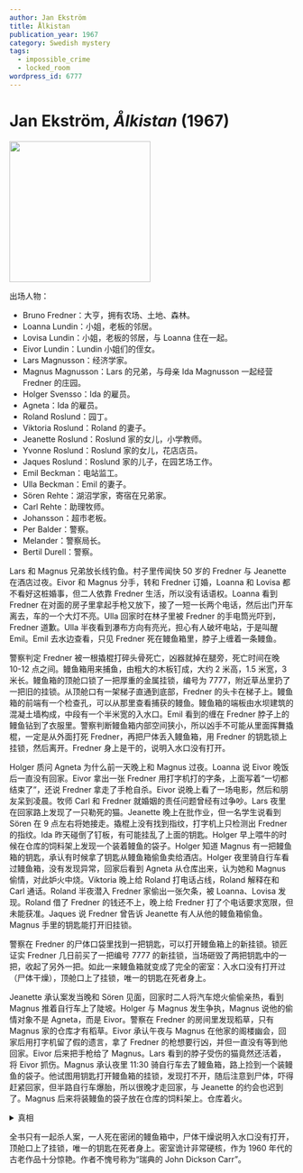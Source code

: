 ```yaml
---
author: Jan Ekström
title: Ålkistan
publication_year: 1967
category: Swedish mystery
tags:
  - impossible_crime
  - locked_room
wordpress_id: 6777
---
```


# Jan Ekström, <i>Ålkistan</i> (1967)

<img src=images/1967_cover.jpg width=250/>

出场人物：
* Bruno Fredner：大亨，拥有农场、土地、森林。
* Loanna Lundin：小姐，老板的邻居。
* Lovisa Lundin：小姐，老板的邻居，与 Loanna 住在一起。
* Eivor Lundin：Lundin 小姐们的侄女。
* Lars Magnusson：经济学家。
* Magnus Magnusson：Lars 的兄弟，与母亲 Ida Magnusson 一起经营 Fredner 的庄园。
* Holger Svensso：Ida 的雇员。
* Agneta：Ida 的雇员。
* Roland Roslund：园丁。
* Viktoria Roslund：Roland 的妻子。
* Jeanette Roslund：Roslund 家的女儿，小学教师。
* Yvonne Roslund：Roslund 家的女儿，花店店员。
* Jaques Roslund：Roslund 家的儿子，在园艺场工作。
* Emil Beckman：电站监工。
* Ulla Beckman：Emil 的妻子。
* Sören Rehte：湖沼学家，寄宿在兄弟家。
* Carl Rehte：助理牧师。
* Johansson：超市老板。
* Per Balder：警察。
* Melander：警察局长。
* Bertil Durell：警察。

Lars 和 Magnus 兄弟放长线钓鱼。村子里传闻快 50 岁的 Fredner 与 Jeanette 在酒店过夜。Eivor 和 Magnus 分手，转和 Fredner 订婚，Loanna 和 Lovisa 都不看好这桩婚事，但二人依靠 Fredner 生活，所以没有话语权。Loanna 看到 Fredner 在对面的房子里拿起手枪又放下，接了一短一长两个电话，然后出门开车离去，车的一个大灯不亮。Ulla 回家时在林子里被 Fredner 的手电筒光吓到，Fredner 道歉。Ulla 半夜看到瀑布方向有亮光，担心有人破坏电站，于是叫醒 Emil。Emil 去水边查看，只见 Fredner 死在鳗鱼箱里，脖子上缠着一条鳗鱼。

警察判定 Fredner 被一根撬棍打碎头骨死亡，凶器就掉在腿旁，死亡时间在晚 10-12 点之间。鳗鱼箱用来捕鱼，由粗大的木板钉成，大约 2 米高，1.5 米宽，3 米长。鳗鱼箱的顶舱口锁了一把厚重的金属挂锁，编号为 7777，附近草丛里扔了一把旧的挂锁。从顶舱口有一架梯子直通到底部，Fredner 的头卡在梯子上。鳗鱼箱的前端有一个检查孔，可以从那里查看捕获的鳗鱼。鳗鱼箱的端板由水坝建筑的混凝土墙构成，中段有一个半米宽的入水口。Emil 看到的缠在 Fredner 脖子上的鳗鱼钻到了衣服里。警察判断鳗鱼箱内部空间狭小，所以凶手不可能从里面挥舞撬棍，一定是从外面打死 Fredner，再把尸体丢入鳗鱼箱，用 Fredner 的钥匙锁上挂锁，然后离开。Fredner 身上是干的，说明入水口没有打开。

Holger 质问 Agneta 为什么前一天晚上和 Magnus 过夜。Loanna 说 Eivor 晚饭后一直没有回家。Eivor 拿出一张 Fredner 用打字机打的字条，上面写着“一切都结束了”，还说 Fredner 拿走了手枪自杀。Eivor 说晚上看了一场电影，然后和朋友呆到凌晨。牧师 Carl 和 Fredner 就婚姻的责任问题曾经有过争吵。Lars 夜里在回家路上发现了一只勒死的猫。Jeanette 晚上在批作业，但一名学生说看到 Sören 在 9 点左右将她接走。撬棍上没有找到指纹，打字机上只检测出 Fredner 的指纹。Ida 昨天碰倒了钉板，有可能挂乱了上面的钥匙。Holger 早上喂牛的时候在仓库的饲料架上发现一个装着鳗鱼的袋子。Holger 知道 Magnus 有一把鳗鱼箱的钥匙，承认有时候拿了钥匙从鳗鱼箱偷鱼卖给酒店。Holger 夜里骑自行车看过鳗鱼箱，没有发现异常，回家后看到 Agneta 从仓库出来，认为她和 Magnus 偷情，对此妒火中烧。Viktoria 晚上给 Roland 打电话占线，Roland 解释在和 Carl 通话。Roland 半夜潜入 Fredner 家偷出一张欠条，被 Loanna、Lovisa 发现。Roland 借了 Fredner 的钱还不上，晚上给 Fredner 打了个电话要求宽限，但未能获准。Jaques 说 Fredner 曾告诉 Jeanette 有人从他的鳗鱼箱偷鱼。Magnus 手里的钥匙能打开旧挂锁。

警察在 Fredner 的尸体口袋里找到一把钥匙，可以打开鳗鱼箱上的新挂锁。锁匠证实 Fredner 几日前买了一把编号 7777 的新挂锁，当场砸毁了两把钥匙中的一把，收起了另外一把。如此一来鳗鱼箱就变成了完全的密室：入水口没有打开过（尸体干燥），顶舱口上了挂锁，唯一的钥匙在死者身上。

Jeanette 承认案发当晚和 Sören 见面，回家时二人将汽车熄火偷偷亲热，看到 Magnus 推着自行车上了陡坡。Holger 与 Magnus 发生争执，Magnus 说他的偷情对象不是 Agneta，而是 Eivor。警察在 Fredner 的房间里发现稻草，只有 Magnus 家的仓库才有稻草。Eivor 承认午夜与 Magnus 在他家的阁楼幽会，回家后用打字机留了假的遗言，拿了 Fredner 的枪想要行凶，并但一直没有等到他回家。Eivor 后来把手枪给了 Magnus。Lars 看到的脖子受伤的猫竟然还活着，将 Eivor 抓伤。Magnus 承认夜里 11:30 骑自行车去了鳗鱼箱，路上捡到一个装鳗鱼的袋子。他试图用钥匙打开鳗鱼箱的挂锁，发现打不开，随后注意到尸体，吓得赶紧回家，但半路自行车爆胎，所以很晚才走回家，与 Jeanette 的约会也迟到了。Magnus 后来将装鳗鱼的袋子放在仓库的饲料架上。仓库着火。

<details><summary>真相</summary>
凶手是 Jaques。Frender 晚上接到三通短电话，分别由 Eivor、Roland、Jaques 打来，Loanna 以为他接了一短一长两通电话，是因为没有看到第二通电话结束。Jaques 打电话给 Fredner 约他到鳗鱼箱所在地抓鳗鱼小偷，Fredner 遇到 Ulla 误以为是 Jaques，所以道歉。Fredner 给鳗鱼箱换了新的挂锁。Jaques 用撬棍打死 Fredner，把尸体连同撬棍装入一个大塑料袋，用尼龙线扎紧袋口投入水中，袋子随着水流从入水口进入鳗鱼箱。Jaques 事先把尼龙线的一端绑在猫的脖子上，猫入水后拼命游向检查孔的光亮，Jaques 拿出猫，将尼龙线暂时固定，然后关闭入水阀，使鳗鱼箱再次干涸，最后往上拉袋子，袋子因承受不住尸体重量而破裂，得以从检查孔拉出。Jaques 不知道 Fredner 换了挂锁，制造密室的动机是为了陷害 Magnus。
</details>

全书只有一起杀人案，一人死在密闭的鳗鱼箱中，尸体干燥说明入水口没有打开，顶舱口上了挂锁，唯一的钥匙在死者身上。密室诡计非常硬核，作为 1960 年代的古老作品十分惊艳。作者不愧号称为“瑞典的 John Dickson Carr”。